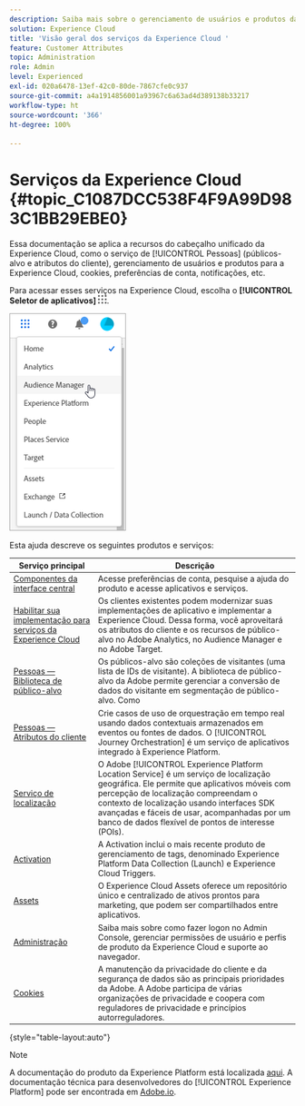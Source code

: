 ```yaml
---
description: Saiba mais sobre o gerenciamento de usuários e produtos da Adobe Experience Cloud, People (públicos e atributos do cliente), Journey Orchestration, Offers, Places, Experience Platform Launch e Mobile Services.
solution: Experience Cloud
title: 'Visão geral dos serviços da Experience Cloud '
feature: Customer Attributes
topic: Administration
role: Admin
level: Experienced
exl-id: 020a6478-13ef-42c0-80de-7867cfe0c937
source-git-commit: a4a1914856001a93967c6a63ad4d389138b33217
workflow-type: ht
source-wordcount: '366'
ht-degree: 100%

---
```


# Serviços da Experience Cloud {#topic_C1087DCC538F4F9A99D983C1BB29EBE0}

Essa documentação se aplica a recursos do cabeçalho unificado da Experience Cloud, como o serviço de [!UICONTROL Pessoas] (públicos-alvo e atributos do cliente), gerenciamento de usuários e produtos para a Experience Cloud, cookies, preferências de conta, notificações, etc.

Para acessar esses serviços na Experience Cloud, escolha o **[!UICONTROL Seletor de aplicativos]**
![Seletor de serviços](assets/menu-icon.png).

![Serviços da Experience Cloud](assets/platform-core-services.png)

Esta ajuda descreve os seguintes produtos e serviços:

| Serviço principal | Descrição |
|--- |--- |
| [Componentes da interface central](experience-cloud.md) | Acesse preferências de conta, pesquise a ajuda do produto e acesse aplicativos e serviços. |
| [Habilitar sua implementação para serviços da Experience Cloud](core-services.md) | Os clientes existentes podem modernizar suas implementações de aplicativo e implementar a Experience Cloud. Dessa forma, você aproveitará os atributos do cliente e os recursos de público-alvo no Adobe Analytics, no Audience Manager e no Adobe Target. |
| [Pessoas — Biblioteca de público-alvo](audience-library.md) | Os públicos-alvo são coleções de visitantes (uma lista de IDs de visitante). A biblioteca de público-alvo da Adobe permite gerenciar a conversão de dados do visitante em segmentação de público-alvo. Como |
| [Pessoas — Atributos do cliente](attributes.md) | Crie casos de uso de orquestração em tempo real usando dados contextuais armazenados em eventos ou fontes de dados. O [!UICONTROL Journey Orchestration] é um serviço de aplicativos integrado à Experience Platform. |
| [Serviço de localização](https://experienceleague.adobe.com/docs/places/using/home.html?lang=pt-BR) | O Adobe [!UICONTROL Experience Platform Location Service] é um serviço de localização geográfica. Ele permite que aplicativos móveis com percepção de localização compreendam o contexto de localização usando interfaces SDK avançadas e fáceis de usar, acompanhadas por um banco de dados flexível de pontos de interesse (POIs). |
| [Activation](activation.md) | A Activation inclui o mais recente produto de gerenciamento de tags, denominado Experience Platform Data Collection (Launch) e Experience Cloud Triggers. |
| [Assets](experience-cloud-assets.md) | O Experience Cloud Assets oferece um repositório único e centralizado de ativos prontos para marketing, que podem ser compartilhados entre aplicativos. |
| [Administração](admin-getting-started.md) | Saiba mais sobre como fazer logon no Admin Console, gerenciar permissões de usuário e perfis de produto da Experience Cloud e suporte ao navegador. |
| [Cookies](cookies-privacy.md) | A manutenção da privacidade do cliente e da segurança de dados são as principais prioridades da Adobe. A Adobe participa de várias organizações de privacidade e coopera com reguladores de privacidade e princípios autorreguladores. |

{style=&quot;table-layout:auto&quot;}

>[!NOTE]
>
>A documentação do produto da Experience Platform está localizada [aqui](https://experienceleague.adobe.com/docs/experience-platform/landing/home.html?lang=pt-BR). A documentação técnica para desenvolvedores do [!UICONTROL Experience Platform] pode ser encontrada em [Adobe.io](https://www.adobe.io/apis/experienceplatform/home/services.html).
